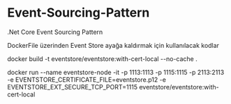 # Event-Sourcing-Pattern
.Net Core Event Sourcing Pattern

DockerFile üzerinden Event Store ayağa kaldırmak için kullanılacak kodlar

docker build -t eventstore/eventstore:with-cert-local --no-cache .

docker run --name eventstore-node -it -p 1113:1113 -p 1115:1115 -p 2113:2113 -e EVENTSTORE_CERTIFICATE_FILE=eventstore.p12 -e EVENTSTORE_EXT_SECURE_TCP_PORT=1115 eventstore/eventstore:with-cert-local
